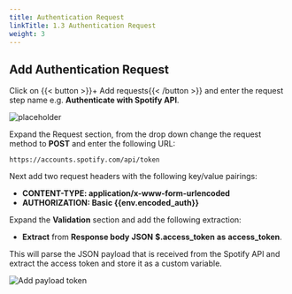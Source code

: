 ```yaml
---
title: Authentication Request
linkTitle: 1.3 Authentication Request
weight: 3
---
```


## Add Authentication Request

Click on {{< button >}}+ Add requests{{< /button >}} and enter the request step name e.g. **Authenticate with Spotify API**.

![placeholder](../../img/add-request.png)

Expand the Request section, from the drop down change the request method to **POST** and enter the following URL:

``` text
https://accounts.spotify.com/api/token
```

Next add two request headers with the following key/value pairings:

- **CONTENT-TYPE: application/x-www-form-urlencoded**
- **AUTHORIZATION: Basic {{env.encoded_auth}}**

Expand the **Validation** section and add the following extraction:

- **Extract** from **Response body** **JSON** **$.access_token** **as** **access_token**. 

This will parse the JSON payload that is received from the Spotify API and extract the access token and store it as a custom variable.

![Add payload token](../../img/add-payload-token.png)
